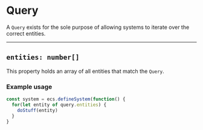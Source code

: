 # Query
A `Query` exists for the sole purpose of allowing systems to iterate over the correct entities.
___

## `entities: number[]`
This property holds an array of all entities that match the `Query`.

### Example usage
```js
const system = ecs.defineSystem(function() {
  for(let entity of query.entities) {
    doStuff(entity)
  }
}
```
